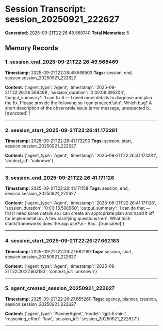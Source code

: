# Session Transcript: session_20250921_222627

**Generated:** 2025-09-21T22:26:49.568740
**Total Memories:** 5

## Memory Records

### 1. session_end_2025-09-21T22:26:49.568469

**Timestamp:** 2025-09-21T22:26:49.568503
**Tags:** session, end, session:session_20250921_222627

**Content:** {'agent_type': 'Agent', 'timestamp': '2025-09-21T22:26:49.568469', 'session_duration': '0:00:08.395204', 'output_summary': 'I can fix it — I need more details to diagnose and plan the fix. Please provide the following so I can proceed:\n\n1. Which bug? A short description of the observable issue (error message, unexpected b...[truncated]'}

---

### 2. session_start_2025-09-21T22:26:41.173281

**Timestamp:** 2025-09-21T22:26:41.173290
**Tags:** session, start, session:session_20250921_222627

**Content:** {'agent_type': 'Agent', 'timestamp': '2025-09-21T22:26:41.173281', 'context_id': 'unknown'}

---

### 3. session_end_2025-09-21T22:26:41.171128

**Timestamp:** 2025-09-21T22:26:41.171158
**Tags:** session, end, session:session_20250921_222627

**Content:** {'agent_type': 'Agent', 'timestamp': '2025-09-21T22:26:41.171128', 'session_duration': '0:00:13.508960', 'output_summary': 'I can do that — first I need some details so I can create an appropriate plan and hand it off for implementation. A few clarifying questions:\n\n1. What tech stack/frameworks does the app use?\n   - Bac...[truncated]'}

---

### 4. session_start_2025-09-21T22:26:27.662183

**Timestamp:** 2025-09-21T22:26:27.662189
**Tags:** session, start, session:session_20250921_222627

**Content:** {'agent_type': 'Agent', 'timestamp': '2025-09-21T22:26:27.662183', 'context_id': 'unknown'}

---

### 5. agent_created_session_20250921_222627

**Timestamp:** 2025-09-21T22:26:27.655260
**Tags:** agency, planner, creation, session:session_20250921_222627

**Content:** {'agent_type': 'PlannerAgent', 'model': 'gpt-5-mini', 'reasoning_effort': 'low', 'session_id': 'session_20250921_222627'}

---

